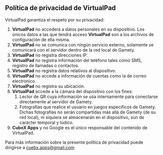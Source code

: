 ## Política de privacidad de VirtualPad

VirtualPad garantiza el respeto por su privacidad:

1. **VirtualPad** no accederá a datos personales en su dispositivo. Los únicos datos a las que tendrá acceso  **VirtualPad** son a los archivos de configuración de ella misma.
2.  **VirtualPad** no se comunica con ningún servicio externo, solamente se comunicará con el servidor dentro de la red local de Gamety.
3.  **VirtualPad** no registra direcciones IP.
4.  **VirtualPad** no registra información del teléfono tales como SMS, registro de llamadas o contactos.
5.  **VirtualPad** no registra datos relativos al dispositivo.
6.  **VirtualPad** no accede a información de cuentas como la de correo electronico.
7.  **VirtualPad** no registra su ubicación.
8.  **VirtualPad** accede a la cámara del dispositivo con los fines:
    1. Lector de QR cuya información se usa internamente para conectarse directamente al servidor de Gamety.
    2. Fotografías que realice el usuario en juegos especificos de Gamety. Dichas fotografías no serán compartidas más allá de Gamety (de su red local), ni siquiera se almacenarán en el dispositivo, son de carácter temporal y lúdico.
9. **CubeX Apps** y no Google es el único responsable del contenido de VirtualPad.

Para más información sobre la presente política de privacidad puede dirigirse a <cuebx.apps@gmail.com>
